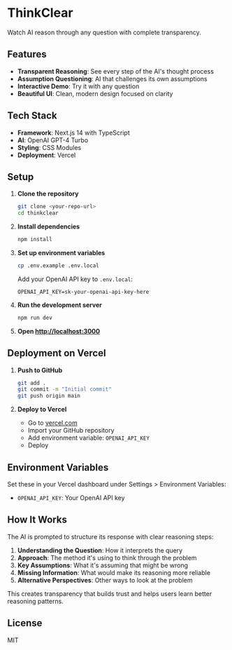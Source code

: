 # ThinkClear

Watch AI reason through any question with complete transparency.

## Features

- **Transparent Reasoning**: See every step of the AI's thought process
- **Assumption Questioning**: AI that challenges its own assumptions
- **Interactive Demo**: Try it with any question
- **Beautiful UI**: Clean, modern design focused on clarity

## Tech Stack

- **Framework**: Next.js 14 with TypeScript
- **AI**: OpenAI GPT-4 Turbo
- **Styling**: CSS Modules
- **Deployment**: Vercel

## Setup

1. **Clone the repository**
   ```bash
   git clone <your-repo-url>
   cd thinkclear
   ```

2. **Install dependencies**
   ```bash
   npm install
   ```

3. **Set up environment variables**
   ```bash
   cp .env.example .env.local
   ```
   
   Add your OpenAI API key to `.env.local`:
   ```
   OPENAI_API_KEY=sk-your-openai-api-key-here
   ```

4. **Run the development server**
   ```bash
   npm run dev
   ```

5. **Open [http://localhost:3000](http://localhost:3000)**

## Deployment on Vercel

1. **Push to GitHub**
   ```bash
   git add .
   git commit -m "Initial commit"
   git push origin main
   ```

2. **Deploy to Vercel**
   - Go to [vercel.com](https://vercel.com)
   - Import your GitHub repository
   - Add environment variable: `OPENAI_API_KEY`
   - Deploy

## Environment Variables

Set these in your Vercel dashboard under Settings > Environment Variables:

- `OPENAI_API_KEY`: Your OpenAI API key

## How It Works

The AI is prompted to structure its response with clear reasoning steps:

1. **Understanding the Question**: How it interprets the query
2. **Approach**: The method it's using to think through the problem
3. **Key Assumptions**: What it's assuming that might be wrong
4. **Missing Information**: What would make its reasoning more reliable
5. **Alternative Perspectives**: Other ways to look at the problem

This creates transparency that builds trust and helps users learn better reasoning patterns.

## License

MIT
